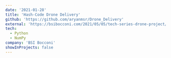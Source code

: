 ```yaml
---
date: '2021-01-28'
title: 'Hash-Code Drone Delivery'
github: 'https://github.com/aryanmsr/Drone_Delivery'
external: 'https://bsibocconi.com/2021/05/05/tech-series-drone-project/'
tech:
  - Python
  - NumPy
company: 'BSI Bocconi'
showInProjects: false
---
```

